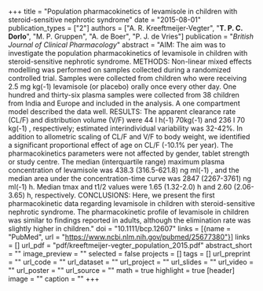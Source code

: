 +++
title = "Population pharmacokinetics of levamisole in children with steroid-sensitive nephrotic syndrome"
date = "2015-08-01"
publication_types = ["2"]
authors = ["A. R. Kreeftmeijer-Vegter", "**T. P. C. Dorlo**", "M. P. Gruppen", "A. de Boer", "P. J. de Vries"]
publication = "_British Journal of Clinical Pharmacology_"
abstract = "AIM: The aim was to investigate the population pharmacokinetics of levamisole in children with steroid-sensitive nephrotic syndrome. METHODS: Non-linear mixed effects modelling was performed on samples collected during a randomized controlled trial. Samples were collected from children who were receiving 2.5 mg kg(-1) levamisole (or placebo) orally once every other day. One hundred and thirty-six plasma samples were collected from 38 children from India and Europe and included in the analysis. A one compartment model described the data well. RESULTS: The apparent clearance rate (CL/F) and distribution volume (V/F) were 44 l h(-1) 70kg(-1) and 236 l 70 kg(-1) , respectively; estimated interindividual variability was 32-42%. In addition to allometric scaling of CL/F and V/F to body weight, we identified a significant proportional effect of age on CL/F (-10.1% per year). The pharmacokinetics parameters were not affected by gender, tablet strength or study centre. The median (interquartile range) maximum plasma concentration of levamisole was 438.3 (316.5-621.8) ng ml(-1) , and the median area under the concentration-time curve was 2847 (2267-3761) ng ml(-1) h. Median tmax and t1/2 values were 1.65 (1.32-2.0) h and 2.60 (2.06-3.65) h, respectively. CONCLUSIONS: Here, we present the first pharmacokinetic data regarding levamisole in children with steroid-sensitive nephrotic syndrome. The pharmacokinetic profile of levamisole in children was similar to findings reported in adults, although the elimination rate was slightly higher in children."
doi = "10.1111/bcp.12607"
links = [{name = "PubMed", url = "https://www.ncbi.nlm.nih.gov/pubmed/25677380"}]
links = []
url_pdf = "pdf/kreeftmeijer-vegter_population_2015.pdf"
abstract_short = ""
image_preview = ""
selected = false
projects = []
tags = []
url_preprint = ""
url_code = ""
url_dataset = ""
url_project = ""
url_slides = ""
url_video = ""
url_poster = ""
url_source = ""
math = true
highlight = true
[header]
image = ""
caption = ""
+++
